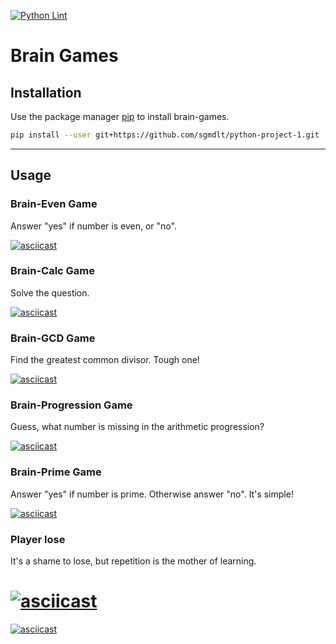 [![Python Lint](https://github.com/sgmdlt/python-project-1/actions/workflows/lint.yml/badge.svg)](https://github.com/sgmdlt/python-project-1/actions/workflows/lint.yml)

# Brain Games

## Installation

Use the package manager [pip](https://pip.pypa.io/en/stable/) to install brain-games.

```bash
pip install --user git+https://github.com/sgmdlt/python-project-1.git
```

---
## Usage

### Brain-Even Game
Answer "yes" if number is even, or "no".

[![asciicast](https://asciinema.org/a/ZauYSZJ0ZYV9B2fqeTITpIAuw.svg)](https://asciinema.org/a/ZauYSZJ0ZYV9B2fqeTITpIAuw)

### Brain-Calc Game
Solve the question.

[![asciicast](https://asciinema.org/a/4YHjchAZObe20SMuTJyueqhp7.svg)](https://asciinema.org/a/4YHjchAZObe20SMuTJyueqhp7)

### Brain-GCD Game
Find the greatest common divisor. Tough one!

[![asciicast](https://asciinema.org/a/OnzRBilQet25kj9OAdHcYAR2w.svg)](https://asciinema.org/a/OnzRBilQet25kj9OAdHcYAR2w)

### Brain-Progression Game
Guess, what number is missing in the arithmetic progression?

[![asciicast](https://asciinema.org/a/AooSf4Zi6gGIFiuGkIKuBw4ti.svg)](https://asciinema.org/a/AooSf4Zi6gGIFiuGkIKuBw4ti)

### Brain-Prime Game
Answer "yes" if number is prime. Otherwise answer "no". It's simple!

[![asciicast](https://asciinema.org/a/J8SL5xLeccQaMN6NCovXYsP3O.svg)](https://asciinema.org/a/J8SL5xLeccQaMN6NCovXYsP3O)

### Player lose
It's a shame to lose, but repetition is the mother of learning.

[![asciicast](https://asciinema.org/a/DQA6CmKSVbK7et2FUDuuYBAEI.svg)](https://asciinema.org/a/DQA6CmKSVbK7et2FUDuuYBAEI)
=======
[![asciicast](https://asciinema.org/a/DQA6CmKSVbK7et2FUDuuYBAEI.svg)](https://asciinema.org/a/DQA6CmKSVbK7et2FUDuuYBAEI)
